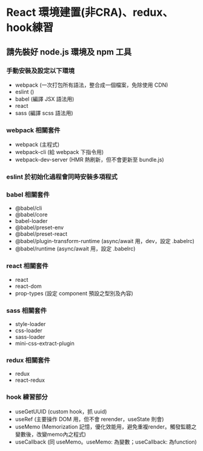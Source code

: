 # React 環境建置(非CRA)、redux、hook練習

## 請先裝好 node.js 環境及 npm 工具

### 手動安裝及設定以下環境

- webpack (一次打包所有語法，整合成一個檔案，免除使用 CDN)
- eslint ()
- babel (編譯 JSX 語法用)
- react
- sass (編譯 scss 語法用)

### webpack 相關套件

- webpack (主程式)
- webpack-cli (給 webpack 下指令用)
- webpack-dev-server (HMR 熱刷新，但不會更新至 bundle.js)

### eslint 於初始化過程會同時安裝多項程式<br/>

### babel 相關套件

- @babel/cli
- @babel/core
- babel-loader
- @babel/preset-env
- @babel/preset-react
- @babel/plugin-transform-runtime (async/await 用，dev，設定 .babelrc)
- @babel/runtime (async/await 用，設定 .babelrc)

### react 相關套件

- react
- react-dom
- prop-types (設定 component 預設之型別及內容)

### sass 相關套件

- style-loader
- css-loader
- sass-loader
- mini-css-extract-plugin

### redux 相關套件

- redux
- react-redux

### hook 練習部分
- useGetUUID (custom hook，抓 uuid)
- useRef (主要操作 DOM 用，但不會 rerender，useState 則會)
- useMemo (Memorization 記憶，優化效能用，避免重複render。觸發監聽之變數後，改變memo內之程式)
- useCallback (同 useMemo。useMemo: 為變數；useCallback: 為function)
